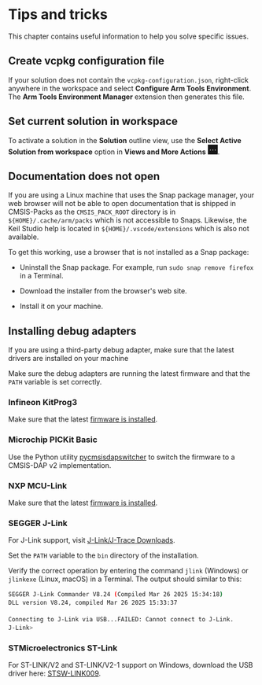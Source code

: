 # Tips and tricks

This chapter contains useful information to help you solve specific issues.

## Create vcpkg configuration file

If your solution does not contain the `vcpkg-configuration.json`, right-click anywhere in the workspace and select
**Configure Arm Tools Environment**. The **Arm Tools Environment Manager** extension then generates this file.

## Set current solution in workspace

To activate a solution in the **Solution** outline view, use the **Select Active Solution from workspace** option in
**Views and More Actions** ![Views and More Actions icon](./images/more-actions-icon.png).

## Documentation does not open

If you are using a Linux machine that uses the Snap package manager, your web browser will not be able to open
documentation that is shipped in CMSIS-Packs as the `CMSIS_PACK_ROOT` directory is in `${HOME}/.cache/arm/packs` which
is not accessible to Snaps. Likewise, the Keil Studio help is located in `${HOME}/.vscode/extensions` which is also not
available.

To get this working, use a browser that is not installed as a Snap package:

- Uninstall the Snap package. For example, run `sudo snap remove firefox` in a Terminal.

- Download the installer from the browser's web site.

- Install it on your machine.

## Installing debug adapters

If you are using a third-party debug adapter, make sure that the latest drivers are installed on your machine

Make sure the debug adapters are running the latest firmware and that the `PATH` variable is set correctly.

### Infineon KitProg3

Make sure that the latest [firmware is installed](https://community.infineon.com/t5/Knowledge-Base-Articles/ModusToolbox-Updating-the-KitProg3-MiniProg4-firmware-from-modus-shell/ta-p/625419#.).

### Microchip PICKit Basic

Use the Python utility [pycmsisdapswitcher](https://pypi.org/project/pycmsisdapswitcher/) to switch the firmware to a
CMSIS-DAP v2 implementation.

### NXP MCU-Link

Make sure that the latest
[firmware is installed](https://community.nxp.com/t5/MCUXpresso-General-Knowledge/MCU-Link-installation/ta-p/1180326).

### SEGGER J-Link

For J-Link support, visit [J-Link/J-Trace Downloads](https://www.segger.com/downloads/jlink/).

Set the `PATH` variable to the `bin` directory of the installation.

Verify the correct operation by entering the command `jlink` (Windows) or `jlinkexe` (Linux, macOS) in a Terminal. The
output should similar to this:

```sh
SEGGER J-Link Commander V8.24 (Compiled Mar 26 2025 15:34:18)
DLL version V8.24, compiled Mar 26 2025 15:33:37

Connecting to J-Link via USB...FAILED: Cannot connect to J-Link.
J-Link>
```

### STMicroelectronics ST-Link

For ST-LINK/V2 and ST-LINK/V2-1 support on Windows, download the USB driver here:
[STSW-LINK009](https://www.st.com/en/development-tools/stsw-link009.html).
